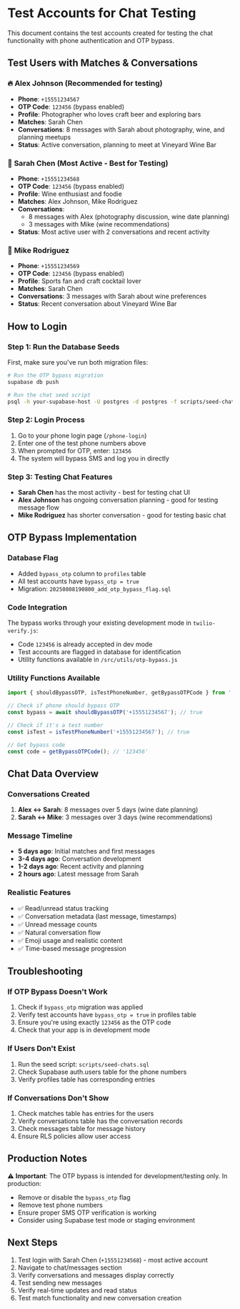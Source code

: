 # Test Accounts for Chat Testing

This document contains the test accounts created for testing the chat functionality with phone authentication and OTP bypass.

## Test Users with Matches & Conversations

### 🔥 **Alex Johnson** (Recommended for testing)
- **Phone**: `+15551234567`
- **OTP Code**: `123456` (bypass enabled)
- **Profile**: Photographer who loves craft beer and exploring bars
- **Matches**: Sarah Chen
- **Conversations**: 8 messages with Sarah about photography, wine, and planning meetups
- **Status**: Active conversation, planning to meet at Vineyard Wine Bar

### 🍷 **Sarah Chen** (Most Active - Best for Testing)
- **Phone**: `+15551234568` 
- **OTP Code**: `123456` (bypass enabled)
- **Profile**: Wine enthusiast and foodie
- **Matches**: Alex Johnson, Mike Rodriguez
- **Conversations**: 
  - 8 messages with Alex (photography discussion, wine date planning)
  - 3 messages with Mike (wine recommendations)
- **Status**: Most active user with 2 conversations and recent activity

### 🏈 **Mike Rodriguez**
- **Phone**: `+15551234569`
- **OTP Code**: `123456` (bypass enabled)
- **Profile**: Sports fan and craft cocktail lover
- **Matches**: Sarah Chen
- **Conversations**: 3 messages with Sarah about wine preferences
- **Status**: Recent conversation about Vineyard Wine Bar

## How to Login

### Step 1: Run the Database Seeds
First, make sure you've run both migration files:

```bash
# Run the OTP bypass migration
supabase db push

# Run the chat seed script
psql -h your-supabase-host -U postgres -d postgres -f scripts/seed-chats.sql
```

### Step 2: Login Process
1. Go to your phone login page (`/phone-login`)
2. Enter one of the test phone numbers above
3. When prompted for OTP, enter: `123456`
4. The system will bypass SMS and log you in directly

### Step 3: Testing Chat Features
- **Sarah Chen** has the most activity - best for testing chat UI
- **Alex Johnson** has ongoing conversation planning - good for testing message flow
- **Mike Rodriguez** has shorter conversation - good for testing basic chat

## OTP Bypass Implementation

### Database Flag
- Added `bypass_otp` column to `profiles` table
- All test accounts have `bypass_otp = true`
- Migration: `20250808190800_add_otp_bypass_flag.sql`

### Code Integration
The bypass works through your existing development mode in `twilio-verify.js`:
- Code `123456` is already accepted in dev mode
- Test accounts are flagged in database for identification
- Utility functions available in `/src/utils/otp-bypass.js`

### Utility Functions Available
```javascript
import { shouldBypassOTP, isTestPhoneNumber, getBypassOTPCode } from './src/utils/otp-bypass.js';

// Check if phone should bypass OTP
const bypass = await shouldBypassOTP('+15551234567'); // true

// Check if it's a test number
const isTest = isTestPhoneNumber('+15551234567'); // true

// Get bypass code
const code = getBypassOTPCode(); // '123456'
```

## Chat Data Overview

### Conversations Created
1. **Alex ↔ Sarah**: 8 messages over 5 days (wine date planning)
2. **Sarah ↔ Mike**: 3 messages over 3 days (wine recommendations)

### Message Timeline
- **5 days ago**: Initial matches and first messages
- **3-4 days ago**: Conversation development
- **1-2 days ago**: Recent activity and planning
- **2 hours ago**: Latest message from Sarah

### Realistic Features
- ✅ Read/unread status tracking
- ✅ Conversation metadata (last message, timestamps)
- ✅ Unread message counts
- ✅ Natural conversation flow
- ✅ Emoji usage and realistic content
- ✅ Time-based message progression

## Troubleshooting

### If OTP Bypass Doesn't Work
1. Check if `bypass_otp` migration was applied
2. Verify test accounts have `bypass_otp = true` in profiles table
3. Ensure you're using exactly `123456` as the OTP code
4. Check that your app is in development mode

### If Users Don't Exist
1. Run the seed script: `scripts/seed-chats.sql`
2. Check Supabase auth.users table for the phone numbers
3. Verify profiles table has corresponding entries

### If Conversations Don't Show
1. Check matches table has entries for the users
2. Verify conversations table has the conversation records
3. Check messages table for message history
4. Ensure RLS policies allow user access

## Production Notes

⚠️ **Important**: The OTP bypass is intended for development/testing only. In production:
- Remove or disable the `bypass_otp` flag
- Remove test phone numbers
- Ensure proper SMS OTP verification is working
- Consider using Supabase test mode or staging environment

## Next Steps

1. Test login with Sarah Chen (`+15551234568`) - most active account
2. Navigate to chat/messages section
3. Verify conversations and messages display correctly
4. Test sending new messages
5. Verify real-time updates and read status
6. Test match functionality and new conversation creation
